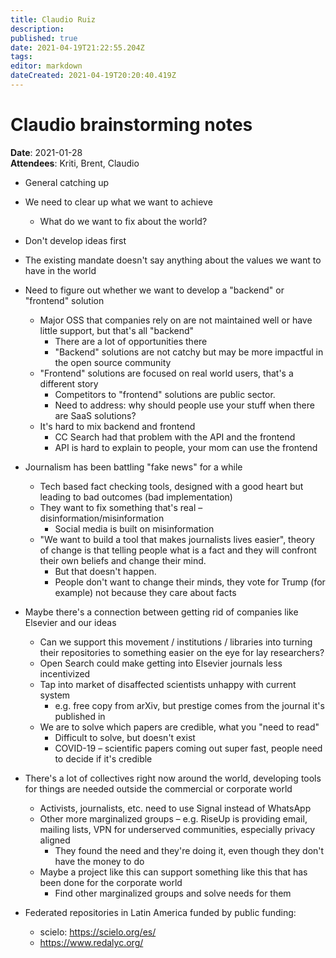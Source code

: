 ```yaml
---
title: Claudio Ruiz
description: 
published: true
date: 2021-04-19T21:22:55.204Z
tags: 
editor: markdown
dateCreated: 2021-04-19T20:20:40.419Z
---
```


# Claudio brainstorming notes

**Date**: 2021-01-28  
**Attendees**: Kriti, Brent, Claudio

- General catching up

- We need to clear up what we want to achieve
    - What do we want to fix about the world?
- Don't develop ideas first
- The existing mandate doesn't say anything about the values we want to have in the world
- Need to figure out whether we want to develop a "backend" or "frontend" solution
    - Major OSS that companies rely on are not maintained well or have little support, but that's all "backend"
        - There are a lot of opportunities there
        - "Backend" solutions are not catchy but may be more impactful in the open source community
    - "Frontend" solutions are focused on real world users, that's a different story
        - Competitors to "frontend" solutions are public sector.
        - Need to address: why should people use your stuff when there are SaaS solutions?
    - It's hard to mix backend and frontend
        - CC Search had that problem with the API and the frontend
        - API is hard to explain to people, your mom can use the frontend
- Journalism has been battling "fake news" for a while
    - Tech based fact checking tools, designed with a good heart but leading to bad outcomes (bad implementation)
    - They want to fix something that's real – disinformation/misinformation
        - Social media is built on misinformation
    - "We want to build a tool that makes journalists lives easier", theory of change is that telling people what is a fact and they will confront their own beliefs and change their mind.
        - But that doesn't happen.
        - People don't want to change their minds, they vote for Trump (for example) not because they care about facts
- Maybe there's a connection between getting rid of companies like Elsevier and our ideas
    - Can we support this movement / institutions / libraries into turning their repositories to something easier on the eye for lay researchers?
    - Open Search could make getting into Elsevier journals less incentivized
    - Tap into market of disaffected scientists unhappy with current system
        - e.g. free copy from arXiv, but prestige comes from the journal it's published in
    - We are to solve which papers are credible, what you "need to read"
        - Difficult to solve, but doesn't exist
        - COVID-19 – scientific papers coming out super fast, people need to decide if it's credible
- There's a lot of collectives right now around the world, developing tools for things are needed outside the commercial or corporate world
    - Activists, journalists, etc. need to use Signal instead of WhatsApp
    - Other more marginalized groups – e.g. RiseUp is providing email, mailing lists, VPN for underserved communities, especially privacy aligned
        - They found the need and they're doing it, even though they don't have the money to do
    - Maybe a project like this can support something like this that has been done for the corporate world
        - Find other marginalized groups and solve needs for them
- Federated repositories in Latin America funded by public funding:
    - scielo: https://scielo.org/es/
    - https://www.redalyc.org/
